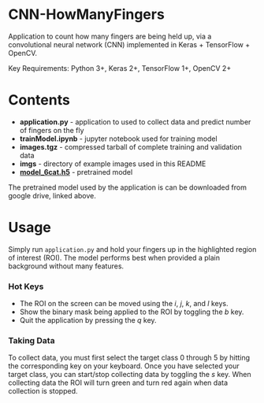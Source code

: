 # CNN-HowManyFingers
Application to count how many fingers are being held up, via a convolutional neural network (CNN) implemented in Keras + TensorFlow + OpenCV.

Key Requirements: Python 3+, Keras 2+, TensorFlow 1+, OpenCV 2+

# Contents
* **application.py** - application to used to collect data and predict number of fingers on the fly
* **trainModel.ipynb** - jupyter notebook used for training model
* **images.tgz** - compressed tarball of complete training and validation data
* **imgs** - directory of example images used in this README
* [**model_6cat.h5**](https://drive.google.com/file/d/0B5sZ8q5iqYbtZjRRRW1SUVl2SlU/view?usp=sharing) - pretrained model

The pretrained model used by the application is can be downloaded from google drive, linked above.

# Usage
Simply run `application.py` and hold your fingers up in the highlighted region of interest (ROI).
The model performs best when provided a plain background without many features.

### Hot Keys
* The ROI on the screen can be moved using the *i*, *j*, *k*, and *l* keys.
* Show the binary mask being applied to the ROI by toggling the *b* key.
* Quit the application by pressing the *q* key.

### Taking Data
To collect data, you must first select the target class 0 through 5 by hitting the corresponding key on your keyboard.
Once you have selected your target class, you can start/stop collecting data by toggling the *s* key. 
When collecting data the ROI will turn green and turn red again when data collection is stopped.
